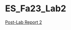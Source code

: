 # ES_Fa23_Lab2

[Post-Lab Report 2](https://iowa-my.sharepoint.com/:w:/r/personal/zachramsey_uiowa_edu/Documents/ES%20Post-Lab%20Report%202.docx?d=w846109910a1d41fbb6c19cc174748470&csf=1&web=1&e=cwFT1i)
